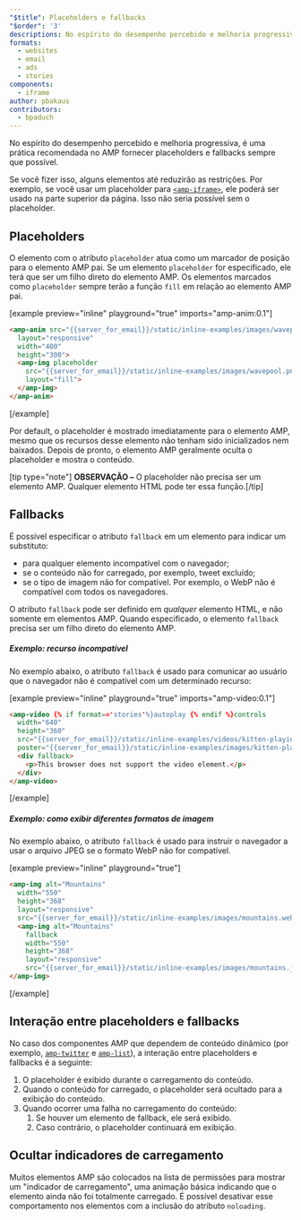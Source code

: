 ```yaml
---
"$title": Placeholders e fallbacks
"$order": '3'
descriptions: No espírito do desempenho percebido e melhoria progressiva, é uma prática recomendada no AMP fornecer placeholders e fallbacks sempre que possível.
formats:
  - websites
  - email
  - ads
  - stories
components:
  - iframe
author: pbakaus
contributors:
  - bpaduch
---
```


No espírito do desempenho percebido e melhoria progressiva, é uma prática recomendada no AMP fornecer placeholders e fallbacks sempre que possível.

Se você fizer isso, alguns elementos até reduzirão as restrições. Por exemplo, se você usar um placeholder para [`<amp-iframe>`](../../../../documentation/components/reference/amp-iframe.md#iframe-with-placeholder), ele poderá ser usado na parte superior da página. Isso não seria possível sem o placeholder.

## Placeholders

O elemento com o atributo `placeholder` atua como um marcador de posição para o elemento AMP pai. Se um elemento `placeholder` for especificado, ele terá que ser um filho direto do elemento AMP. Os elementos marcados como `placeholder` sempre terão a função `fill` em relação ao elemento AMP pai.

[example preview="inline" playground="true" imports="amp-anim:0.1"]
```html
<amp-anim src="{{server_for_email}}/static/inline-examples/images/wavepool.gif"
  layout="responsive"
  width="400"
  height="300">
  <amp-img placeholder
    src="{{server_for_email}}/static/inline-examples/images/wavepool.png"
    layout="fill">
  </amp-img>
</amp-anim>
```
[/example]

Por default, o placeholder é mostrado imediatamente para o elemento AMP, mesmo que os recursos desse elemento não tenham sido inicializados nem baixados. Depois de pronto, o elemento AMP geralmente oculta o placeholder e mostra o conteúdo.

[tip type="note"] <strong>OBSERVAÇÃO –</strong>  O placeholder não precisa ser um elemento AMP. Qualquer elemento HTML pode ter essa função.[/tip]

## Fallbacks <a name="fallbacks"></a>

É possível especificar o atributo `fallback` em um elemento para indicar um substituto:

- para qualquer elemento incompatível com o navegador;
- se o conteúdo não for carregado, por exemplo, tweet excluído;
- se o tipo de imagem não for compatível. Por exemplo, o WebP não é compatível com todos os navegadores.

O atributo `fallback` pode ser definido em *qualquer* elemento HTML, e não somente em elementos AMP. Quando especificado, o elemento `fallback` precisa ser um filho direto do elemento AMP.

##### Exemplo: recurso incompatível

No exemplo abaixo, o atributo `fallback` é usado para comunicar ao usuário que o navegador não é compatível com um determinado recurso:

[example preview="inline" playground="true" imports="amp-video:0.1"]
```html
<amp-video {% if format=='stories'%}autoplay {% endif %}controls
  width="640"
  height="360"
  src="{{server_for_email}}/static/inline-examples/videos/kitten-playing.mp4"
  poster="{{server_for_email}}/static/inline-examples/images/kitten-playing.png">
  <div fallback>
    <p>This browser does not support the video element.</p>
  </div>
</amp-video>
```
[/example]

##### Exemplo: como exibir diferentes formatos de imagem

No exemplo abaixo, o atributo `fallback` é usado para instruir o navegador a usar o arquivo JPEG se o formato WebP não for compatível.

[example preview="inline" playground="true"]
```html
<amp-img alt="Mountains"
  width="550"
  height="368"
  layout="responsive"
  src="{{server_for_email}}/static/inline-examples/images/mountains.webp">
  <amp-img alt="Mountains"
    fallback
    width="550"
    height="368"
    layout="responsive"
    src="{{server_for_email}}/static/inline-examples/images/mountains.jpg"></amp-img>
</amp-img>
```
[/example]

## Interação entre placeholders e fallbacks

No caso dos componentes AMP que dependem de conteúdo dinâmico (por exemplo, [`amp-twitter`](../../../../documentation/components/reference/amp-twitter.md) e [`amp-list`](../../../../documentation/components/reference/amp-list.md)), a interação entre placeholders e fallbacks é a seguinte:

<ol>
  <li>O placeholder é exibido durante o carregamento do conteúdo.</li>
  <li>Quando o conteúdo for carregado, o placeholder será ocultado para a exibição do conteúdo.</li>
  <li>Quando ocorrer uma falha no carregamento do conteúdo:     <ol>       <li>Se houver um elemento de fallback, ele será exibido.</li>       <li>Caso contrário, o placeholder continuará em exibição.</li>     </ol>
</li>
</ol>

## Ocultar indicadores de carregamento

Muitos elementos AMP são colocados na lista de permissões para mostrar um "indicador de carregamento", uma animação básica indicando que o elemento ainda não foi totalmente carregado. É possível desativar esse comportamento nos elementos com a inclusão do atributo `noloading`.
